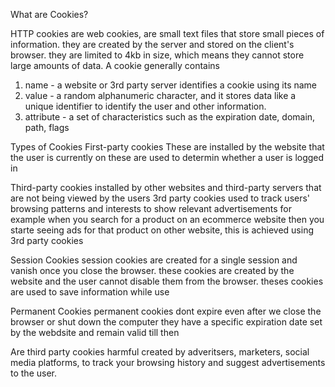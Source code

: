 What are Cookies?

HTTP cookies are web cookies, are small text files that store small pieces of information. they are created by the server and stored on the client's browser. they are limited to 4kb in size, which means they cannot store large amounts of data.
A cookie generally contains
1. name - a website or 3rd party server identifies a cookie using its name
2. value - a random alphanumeric character, and it stores data like a unique identifier to identify the user and other information.
3. attribute - a set of characteristics such as the expiration date, domain, path, flags


Types of Cookies
First-party cookies
These are installed by the website that the user is currently on these are used to determin whether a user is logged in

Third-party cookies
installed by other websites and third-party servers that are not being viewed by the users
3rd party cookies used to track users' browsing patterns and interests to show relevant advertisements
for example when you search for a product on an ecommerce website then you starte seeing ads for that product on other website, this is achieved using 3rd party cookies

Session Cookies
session cookies are created for a single session and vanish once you close the browser.
these cookies are created by the website and the user cannot disable them from the browser.
theses cookies are used to save information while use


Permanent Cookies
permanent cookies dont expire even after we close the browser or shut down the computer
they have a specific expiration date set by the webdsite and remain valid till then 

Are third party cookies harmful
created by adveritsers, marketers, social media platforms, to track your browsing history and suggest advertisements to the user.
